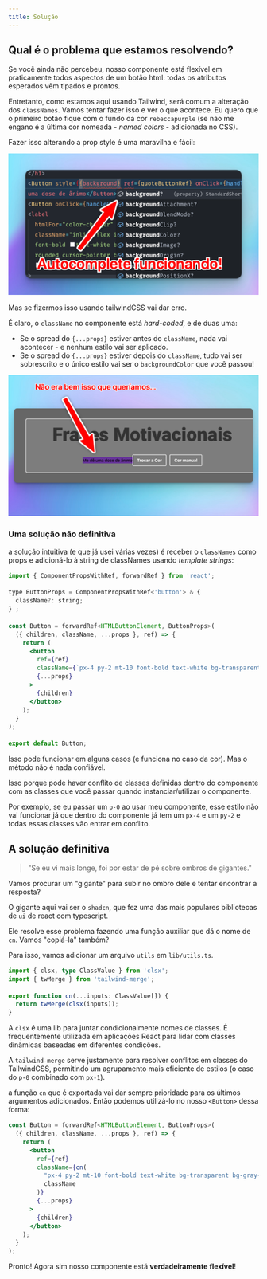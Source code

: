 ```yaml
---
title: Solução
---
```


## Qual é o problema que estamos resolvendo?

Se você ainda não percebeu, nosso componente está flexível em praticamente todos aspectos de um botão html: todas os atributos esperados vêm tipados e prontos.

Entretanto, como estamos aqui usando Tailwind, será comum a alteração dos `classNames`. Vamos tentar fazer isso e ver o que acontece. Eu quero que o primeiro botão fique com o fundo da cor `rebeccapurple` (se não me engano é a última cor nomeada - _named colors_ - adicionada no CSS).

Fazer isso alterando a prop style é uma maravilha e fácil:

![O autocomplete funciona!](../../../../assets/images/app05.png)

Mas se fizermos isso usando tailwindCSS vai dar erro.

É claro, o `className` no componente está _hard-coded_, e de duas uma:

- Se o spread do `{...props}` estiver antes do `className`, nada vai acontecer - e nenhum estilo vai ser aplicado.
- Se o spread do `{...props}` estiver depois do `className`, tudo vai ser sobrescrito e o único estilo vai ser o `backgroundColor` que você passou!

![Não era isso que queríamos](../../../../assets/images/app06.png)

### Uma solução não definitiva

a solução intuitiva (e que já usei várias vezes) é receber o `classNames` como props e adicioná-lo à string de classNames usando _template strings_:

```jsx title="src/components/Button.tsx" ins={3-5,8,12}
import { ComponentPropsWithRef, forwardRef } from 'react';

type ButtonProps = ComponentPropsWithRef<'button'> & {
  className?: string;
} ;

const Button = forwardRef<HTMLButtonElement, ButtonProps>(
  ({ children, className, ...props }, ref) => {
    return (
      <button
        ref={ref}
        className={`px-4 py-2 mt-10 font-bold text-white bg-transparent bg-gray-800 border-2 border-white rounded bg-opacity-10 focus:outline-none focus:ring-2 focus:ring-white focus:ring-opacity-50 ${className}`}
        {...props}
      >
        {children}
      </button>
    );
  }
);

export default Button;

```

Isso pode funcionar em alguns casos (e funciona no caso da cor). Mas o método não é nada confiável.

Isso porque pode haver conflito de classes definidas dentro do componente com as classes que você passar quando instanciar/utilizar o componente.

Por exemplo, se eu passar um `p-0` ao usar meu componente, esse estilo não vai funcionar já que dentro do componente já tem um `px-4` e um `py-2` e todas essas classes vão entrar em conflito.

## A solução definitiva

> "Se eu vi mais longe, foi por estar de pé sobre ombros de gigantes."

Vamos procurar um "gigante" para subir no ombro dele e tentar encontrar a resposta?

O gigante aqui vai ser o `shadcn`, que fez uma das mais populares bibliotecas de `ui` de react com typescript.

Ele resolve esse problema fazendo uma função auxiliar que dá o nome de `cn`. Vamos "copiá-la" também?

Para isso, vamos adicionar um arquivo `utils` em `lib/utils.ts`.

```typescript title="src/lib/utils.ts"
import { clsx, type ClassValue } from 'clsx';
import { twMerge } from 'tailwind-merge';

export function cn(...inputs: ClassValue[]) {
  return twMerge(clsx(inputs));
}
```

A `clsx` é uma lib para juntar condicionalmente nomes de classes. É frequentemente utilizada em aplicações React para lidar com classes dinâmicas baseadas em diferentes condições.

A `tailwind-merge` serve justamente para resolver conflitos em classes do TailwindCSS, permitindo um agrupamento mais eficiente de estilos (o caso do `p-0` combinado com `px-1`).

a função `cn` que é exportada vai dar sempre prioridade para os últimos argumentos adicionados. Então podemos utilizá-lo no nosso `<Button>` dessa forma:

```jsx title="src/components/Button.tsx" ins={6-9}
const Button = forwardRef<HTMLButtonElement, ButtonProps>(
  ({ children, className, ...props }, ref) => {
    return (
      <button
        ref={ref}
        className={cn(
          "px-4 py-2 mt-10 font-bold text-white bg-transparent bg-gray-800 border-2 border-white rounded bg-opacity-10 focus:outline-none focus:ring-2 focus:ring-white focus:ring-opacity-50",
          className
        )}
        {...props}
      >
        {children}
      </button>
    );
  }
);
```

Pronto! Agora sim nosso componente está **verdadeiramente flexível**!
